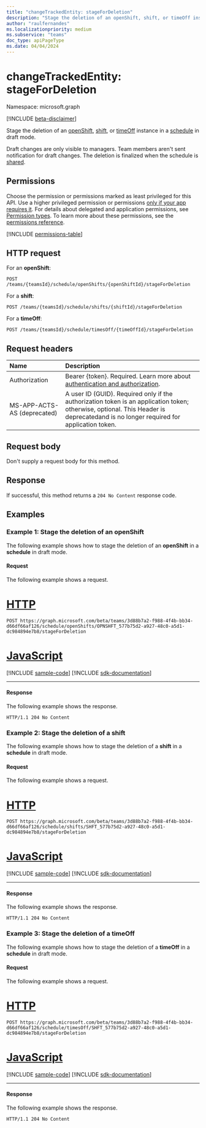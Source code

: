 ```yaml
---
title: "changeTrackedEntity: stageForDeletion"
description: "Stage the deletion of an openShift, shift, or timeOff instance in a [schedule](../resources/schedule.md) in draft mode."
author: "raulfernandes"
ms.localizationpriority: medium
ms.subservice: "teams"
doc_type: apiPageType
ms.date: 04/04/2024
---
```


# changeTrackedEntity: stageForDeletion

Namespace: microsoft.graph

[!INCLUDE [beta-disclaimer](../../includes/beta-disclaimer.md)]

Stage the deletion of an [openShift](../resources/openshift.md), [shift](../resources/shift.md), or [timeOff](../resources/timeoff.md) instance in a [schedule](../resources/schedule.md) in draft mode.

Draft changes are only visible to managers. Team members aren't sent notification for draft changes. The deletion is finalized when the schedule is [shared](../api/schedule-share.md).

## Permissions

Choose the permission or permissions marked as least privileged for this API. Use a higher privileged permission or permissions [only if your app requires it](/graph/permissions-overview#best-practices-for-using-microsoft-graph-permissions). For details about delegated and application permissions, see [Permission types](/graph/permissions-overview#permission-types). To learn more about these permissions, see the [permissions reference](/graph/permissions-reference).

<!-- {
  "blockType": "permissions",
  "name": "changetrackedentity-stagefordeletion-permissions"
}
-->
[!INCLUDE [permissions-table](../includes/permissions/changetrackedentity-stagefordeletion-permissions.md)]

## HTTP request

For an **openShift**:
<!-- {
  "blockType": "ignored"
}
-->
``` http
POST /teams/{teamsId}/schedule/openShifts/{openShiftId}/stageForDeletion
```

For a **shift**:
<!-- {
  "blockType": "ignored"
}
-->
``` http
POST /teams/{teamsId}/schedule/shifts/{shiftId}/stageForDeletion
```

For a **timeOff**:
<!-- {
  "blockType": "ignored"
}
-->
``` http
POST /teams/{teamsId}/schedule/timesOff/{timeOffId}/stageForDeletion
```

## Request headers

|Name|Description|
|:---|:---|
|Authorization|Bearer {token}. Required. Learn more about [authentication and authorization](/graph/auth/auth-concepts).|
| MS-APP-ACTS-AS (deprecated) | A user ID (GUID). Required only if the authorization token is an application token; otherwise, optional. This Header is deprecatedand is no longer required for application token.|

## Request body

Don't supply a request body for this method.

## Response

If successful, this method returns a `204 No Content` response code.

## Examples

### Example 1: Stage the deletion of an openShift

The following example shows how to stage the deletion of an **openShift** in a **schedule** in draft mode.

#### Request

The following example shows a request.

# [HTTP](#tab/http)
<!-- {
  "blockType": "request",
  "name": "openshift.stagefordeletion",
  "sampleKeys": ["3d88b7a2-f988-4f4b-bb34-d66df66af126", "OPNSHFT_577b75d2-a927-48c0-a5d1-dc984894e7b8"]
}
-->
``` http
POST https://graph.microsoft.com/beta/teams/3d88b7a2-f988-4f4b-bb34-d66df66af126/schedule/openShifts/OPNSHFT_577b75d2-a927-48c0-a5d1-dc984894e7b8/stageForDeletion
```

# [JavaScript](#tab/javascript)
[!INCLUDE [sample-code](../includes/snippets/javascript/openshiftstagefordeletion-javascript-snippets.md)]
[!INCLUDE [sdk-documentation](../includes/snippets/snippets-sdk-documentation-link.md)]

---

#### Response

The following example shows the response.

<!-- {
  "blockType": "response",
  "truncated": true
}
-->
``` http
HTTP/1.1 204 No Content
```

### Example 2: Stage the deletion of a shift

The following example shows how to stage the deletion of a **shift** in a **schedule** in draft mode.

#### Request

The following example shows a request.

# [HTTP](#tab/http)
<!-- {
  "blockType": "request",
  "name": "shift.stagefordeletion",
  "sampleKeys": ["3d88b7a2-f988-4f4b-bb34-d66df66af126", "SHFT_577b75d2-a927-48c0-a5d1-dc984894e7b8"]
}
-->
``` http
POST https://graph.microsoft.com/beta/teams/3d88b7a2-f988-4f4b-bb34-d66df66af126/schedule/shifts/SHFT_577b75d2-a927-48c0-a5d1-dc984894e7b8/stageForDeletion
```

# [JavaScript](#tab/javascript)
[!INCLUDE [sample-code](../includes/snippets/javascript/shiftstagefordeletion-javascript-snippets.md)]
[!INCLUDE [sdk-documentation](../includes/snippets/snippets-sdk-documentation-link.md)]

---

#### Response

The following example shows the response.

<!-- {
  "blockType": "response",
  "truncated": true
}
-->
``` http
HTTP/1.1 204 No Content
```

### Example 3: Stage the deletion of a timeOff

The following example shows how to stage the deletion of a **timeOff** in a **schedule** in draft mode.

#### Request

The following example shows a request.

# [HTTP](#tab/http)
<!-- {
  "blockType": "request",
  "name": "timeoff.stagefordeletion",
  "sampleKeys": ["3d88b7a2-f988-4f4b-bb34-d66df66af126", "SHFT_577b75d2-a927-48c0-a5d1-dc984894e7b8"]
}
-->
``` http
POST https://graph.microsoft.com/beta/teams/3d88b7a2-f988-4f4b-bb34-d66df66af126/schedule/timesOff/SHFT_577b75d2-a927-48c0-a5d1-dc984894e7b8/stageForDeletion
```

# [JavaScript](#tab/javascript)
[!INCLUDE [sample-code](../includes/snippets/javascript/timeoffstagefordeletion-javascript-snippets.md)]
[!INCLUDE [sdk-documentation](../includes/snippets/snippets-sdk-documentation-link.md)]

---

#### Response

The following example shows the response.

<!-- {
  "blockType": "response",
  "truncated": true
}
-->
``` http
HTTP/1.1 204 No Content
```
